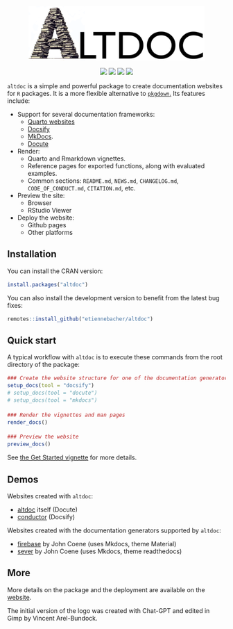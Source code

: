 <div align="center">

<img src="README_assets/altdoc_logo_web.png" height = "125"><br>

<img src="https://github.com/etiennebacher/altdoc/workflows/R-CMD-check/badge.svg">
<img src="https://codecov.io/gh/etiennebacher/altdoc/branch/master/graph/badge.svg">
<img src="https://img.shields.io/badge/license-MIT-blue">
<a href = "https://altdoc.etiennebacher.com/#/" target = "_blank"><img src="https://img.shields.io/static/v1?label=Website&message=Visit&color=blue"></a>
  
</div>

`altdoc` is a simple and powerful package to create documentation websites for `R` packages. It is a more flexible alternative to [`pkgdown`.](https://pkgdown.r-lib.org/) Its features include:

* Support for several documentation frameworks:
  - [Quarto websites](https://quarto.org/docs/websites/)
  - [Docsify](https://docsify.js.org/#/)
  - [MkDocs](https://www.mkdocs.org/). 
  - [Docute](https://docute.egoist.dev//)
* Render:
  - Quarto and Rmarkdown vignettes.
  - Reference pages for exported functions, along with evaluated examples.
  - Common sections: `README.md`, `NEWS.md`, `CHANGELOG.md`, `CODE_OF_CONDUCT.md`, `CITATION.md`, etc.
* Preview the site: 
  - Browser 
  - RStudio Viewer
* Deploy the website: 
  - Github pages
  - Other platforms

## Installation

You can install the CRAN version:
```r
install.packages("altdoc")
```

You can also install the development version to benefit from the latest bug fixes:
```r
remotes::install_github("etiennebacher/altdoc")
```

## Quick start

A typical workflow with `altdoc` is to execute these commands from the root directory of the package:

```r
### Create the website structure for one of the documentation generators
setup_docs(tool = "docsify")
# setup_docs(tool = "docute")
# setup_docs(tool = "mkdocs")

### Render the vignettes and man pages
render_docs()

### Preview the website
preview_docs()
```

See [the Get Started vignette](vignettes/get-started.md) for more details.

## Demos

Websites created with `altdoc`:

* [altdoc](https://altdoc.etiennebacher.com/) itself (Docute)
* [conductor](https://conductor.etiennebacher.com/) (Docsify)

Websites created with the documentation generators supported by `altdoc`:

* [firebase](https://firebase.john-coene.com/) by John Coene (uses Mkdocs, theme Material)
* [sever](https://sever.john-coene.com/) by John Coene (uses Mkdocs, theme readthedocs)

## More

More details on the package and the deployment are available on the [website](https://altdoc.etiennebacher.com/#/). 

The initial version of the logo was created with Chat-GPT and edited in Gimp by Vincent Arel-Bundock.
